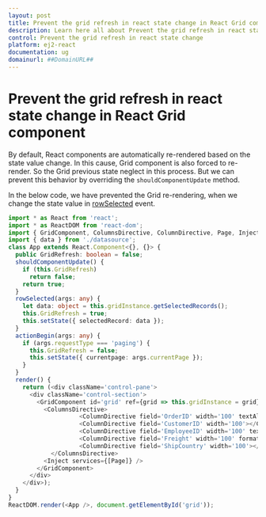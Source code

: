 ```yaml
---
layout: post
title: Prevent the grid refresh in react state change in React Grid component | Syncfusion
description: Learn here all about Prevent the grid refresh in react state change in Syncfusion React Grid component of Syncfusion Essential JS 2 and more.
control: Prevent the grid refresh in react state change 
platform: ej2-react
documentation: ug
domainurl: ##DomainURL##
---
```


# Prevent the grid refresh in react state change in React Grid component

By default, React components are automatically re-rendered based on the state value change. In this cause, Grid component is also forced to re-render. So the Grid previous state neglect in this process. But we can prevent this behavior by overriding the `shouldComponentUpdate` method.

In the below code, we have prevented the Grid re-rendering, when we change the state value in [rowSelected](https://ej2.syncfusion.com/react/documentation/api/grid/#rowselected) event.

```ts
import * as React from 'react';
import * as ReactDOM from 'react-dom';
import { GridComponent, ColumnsDirective, ColumnDirective, Page, Inject } from '@syncfusion/ej2-react-grids';
import { data } from './datasource';
class App extends React.Component<{}, {}> {
  public GridRefresh: boolean = false;
  shouldComponentUpdate() {
    if (this.GridRefresh)
      return false;
    return true;
  }
  rowSelected(args: any) {
    let data: object = this.gridInstance.getSelectedRecords();
    this.GridRefresh = true;
    this.setState({ selectedRecord: data });
  }
  actionBegin(args: any) {
    if (args.requestType === 'paging') {
      this.GridRefresh = false;
      this.setState({ currentpage: args.currentPage });
    }
  }
  render() {
    return (<div className='control-pane'>
      <div className='control-section'>
        <GridComponent id='grid' ref={grid => this.gridInstance = grid} dataSource={orderDetails} allowPaging={true} selectionSettings={this.selectionsettings} rowSelected={this.rowSelected.bind(this)} ref={grid => this.gridInstance = grid} actionBegin={this.actionBegin.bind(this)}>
          <ColumnsDirective>
                    <ColumnDirective field='OrderID' width='100' textAlign="Right"></ColumnDirective>
                    <ColumnDirective field='CustomerID' width='100'></ColumnDirective>
                    <ColumnDirective field='EmployeeID' width='100' textAlign="Right"></ColumnDirective>
                    <ColumnDirective field='Freight' width='100' format="C2" textAlign="Right"></ColumnDirective>
                    <ColumnDirective field='ShipCountry' width='100'></ColumnDirective>
            </ColumnsDirective>
          <Inject services={[Page]} />
        </GridComponent>
      </div>
    </div>);
  }
}
ReactDOM.render(<App />, document.getElementById('grid'));
```